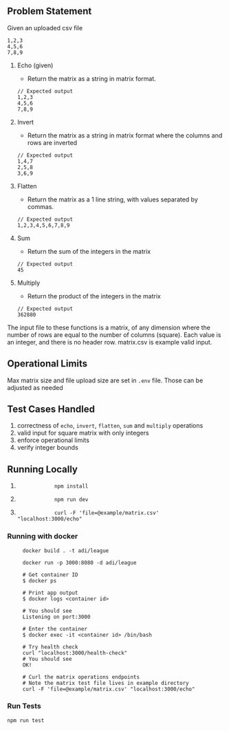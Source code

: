 ## Problem Statement

Given an uploaded csv file

```
1,2,3
4,5,6
7,8,9
```

1. Echo (given)

   - Return the matrix as a string in matrix format.

   ```
   // Expected output
   1,2,3
   4,5,6
   7,8,9
   ```

2. Invert
   - Return the matrix as a string in matrix format where the columns and rows are inverted
   ```
   // Expected output
   1,4,7
   2,5,8
   3,6,9
   ```
3. Flatten
   - Return the matrix as a 1 line string, with values separated by commas.
   ```
   // Expected output
   1,2,3,4,5,6,7,8,9
   ```
4. Sum
   - Return the sum of the integers in the matrix
   ```
   // Expected output
   45
   ```
5. Multiply
   - Return the product of the integers in the matrix
   ```
   // Expected output
   362880
   ```

The input file to these functions is a matrix, of any dimension where the number of rows are equal to the number of columns (square). Each value is an integer, and there is no header row. matrix.csv is example valid input.

## Operational Limits

Max matrix size and file upload size are set in `.env` file. Those can be adjusted as needed

## Test Cases Handled

1. correctness of `echo`, `invert`, `flatten`, `sum` and `multiply` operations
2. valid input for square matrix with only integers
3. enforce operational limits
4. verify integer bounds

## Running Locally

1.                 npm install
2.                 npm run dev
3.                 curl -F 'file=@example/matrix.csv' "localhost:3000/echo"

### Running with docker

         docker build . -t adi/league

         docker run -p 3000:8080 -d adi/league

         # Get container ID
         $ docker ps

         # Print app output
         $ docker logs <container id>

         # You should see
         Listening on port:3000

         # Enter the container
         $ docker exec -it <container id> /bin/bash

         # Try health check
         curl "localhost:3000/health-check"
         # You should see
         OK!

         # Curl the matrix operations endpoints
         # Note the matrix test file lives in example directory
         curl -F 'file=@example/matrix.csv' "localhost:3000/echo"

### Run Tests

    npm run test
